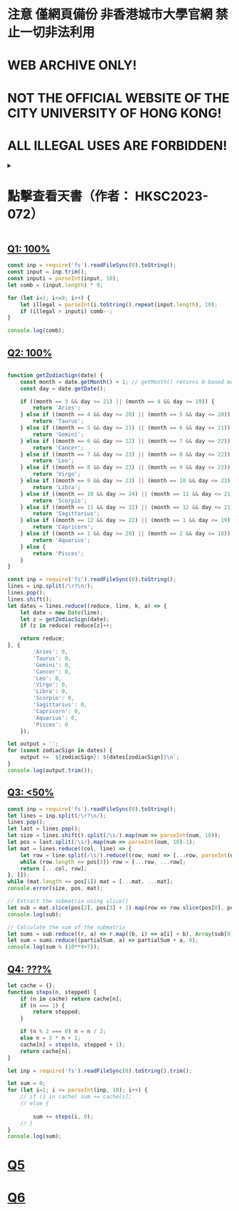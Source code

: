 # 注意 僅網頁備份 非香港城市大學官網 禁止一切非法利用
# WEB ARCHIVE ONLY!
# NOT THE OFFICIAL WEBSITE OF THE CITY UNIVERSITY OF HONG KONG!
# ALL ILLEGAL USES ARE FORBIDDEN!

<details>
    <summary><h1>點擊查看天書（作者： HKSC2023-072）</h1></summary>
    <p><li><a href="xueba/A">Q1: 100%]</a></p>
    <p><li><a href="xueba/B">Q2: 100%]</a></p>
    <p><li><a href="xueba/C">Q3: 100%]</a></p>
    <p><li><a href="xueba/D">Q4: 100%]</a></p>
    <p><li><a href="xueba/E">Q5: 59%]</a></p>
    <p><li><a href="xueba/F">Q6: 50%]</a></p>
</details>

## [Q1: 100%](A)

```js
const inp = require('fs').readFileSync(0).toString();
const input = inp.trim();
const inputi = parseInt(input, 10);
let comb = (input.length) * 9;

for (let i=1; i<=9; i++) {
	let illegal = parseInt(i.toString().repeat(input.length), 10);
	if (illegal > inputi) comb--;
}

console.log(comb);
```


## [Q2: 100%](B)
```js

function getZodiacSign(date) {
    const month = date.getMonth() + 1; // getMonth() returns 0-based month (0=January), so add 1
    const day = date.getDate();

    if ((month == 3 && day >= 21) || (month == 4 && day <= 19)) {
        return 'Aries';
    } else if ((month == 4 && day >= 20) || (month == 5 && day <= 20)) {
        return 'Taurus';
    } else if ((month == 5 && day >= 21) || (month == 6 && day <= 21)) {
        return 'Gemini';
    } else if ((month == 6 && day >= 22) || (month == 7 && day <= 22)) {
        return 'Cancer';
    } else if ((month == 7 && day >= 23) || (month == 8 && day <= 22)) {
        return 'Leo';
    } else if ((month == 8 && day >= 23) || (month == 9 && day <= 22)) {
        return 'Virgo';
    } else if ((month == 9 && day >= 23) || (month == 10 && day <= 23)) {
        return 'Libra';
    } else if ((month == 10 && day >= 24) || (month == 11 && day <= 21)) {
        return 'Scorpio';
    } else if ((month == 11 && day >= 22) || (month == 12 && day <= 21)) {
        return 'Sagittarius';
    } else if ((month == 12 && day >= 22) || (month == 1 && day <= 19)) {
        return 'Capricorn';
    } else if ((month == 1 && day >= 20) || (month == 2 && day <= 18)) {
        return 'Aquarius';
    } else {
        return 'Pisces';
    }
}

const inp = require('fs').readFileSync(0).toString();
lines = inp.split(/\r?\n/);
lines.pop();
lines.shift();
let dates = lines.reduce((reduce, line, k, a) => {
	let date = new Date(line);
	let z = getZodiacSign(date);
	if (z in reduce) reduce[z]++;

	return reduce;
}, {
        'Aries': 0,
        'Taurus': 0,
        'Gemini': 0,
        'Cancer': 0,
        'Leo': 0,
        'Virgo': 0,
        'Libra': 0,
        'Scorpio': 0,
        'Sagittarius': 0,
        'Capricorn': 0,
        'Aquarius': 0,
        'Pisces': 0
    });

let output = '';
for (const zodiacSign in dates) {
    output += `${zodiacSign}: ${dates[zodiacSign]}\n`;
}
console.log(output.trim());
```
## [Q3: <50%](C)

```js
const inp = require('fs').readFileSync(0).toString();
let lines = inp.split(/\r?\n/);
lines.pop();
let last = lines.pop();
let size = lines.shift().split(/\s/).map(num => parseInt(num, 10));
let pos = last.split(/\s/).map(num => parseInt(num, 10)-1);
let mat = lines.reduce((col, line) => {
    let row = line.split(/\s/).reduce((row, num) => [...row, parseInt(num)], []);
    while (row.length <= pos[3]) row = [...row, ...row];
    return [...col, row];
}, []);
while (mat.length <= pos[1]) mat = [...mat, ...mat];
console.error(size, pos, mat);

// Extract the submatrix using slice()
let sub = mat.slice(pos[2], pos[3] + 1).map(row => row.slice(pos[0], pos[1] + 1));
console.log(sub);

// Calculate the sum of the submatrix
let sums = sub.reduce((r, a) => r.map((b, i) => a[i] + b), Array(sub[0]?.length || 0).fill(0));
let sum = sums.reduce((partialSum, a) => partialSum + a, 0);
console.log(sum % (10**9+7));
```
## [Q4: ???%](D)

```js
let cache = {};
function steps(n, stepped) {
	if (n in cache) return cache[n];
	if (n === 1) {
		return stepped;
	}

	if (n % 2 === 0) n = n / 2;
	else n = 3 * n + 1;
	cache[n] = steps(n, stepped + 1);
	return cache[n];
}

let inp = require('fs').readFileSync(0).toString().trim();

let sum = 0;
for (let i=1; i <= parseInt(inp, 10); i++) {
	// if (i in cache) sum += cache[i];
	// else {
		
		sum += steps(i, 0);
	// }
}
console.log(sum);
```
# [Q5](E)
# [Q6](F)
